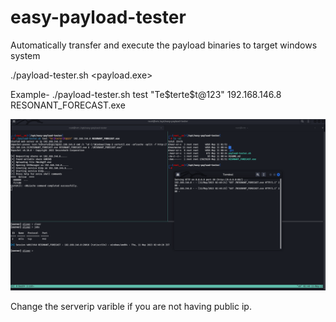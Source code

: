 # easy-payload-tester
Automatically transfer and execute the payload binaries to target windows system

./payload-tester.sh <username> <password> <target-ip> <payload.exe>


 
 Example-
./payload-tester.sh test "Te\$terte\$t@123" 192.168.146.8 RESONANT_FORECAST.exe
 
![Image](payload-tester.png)

 Change the serverip varible if you are not having public ip.
